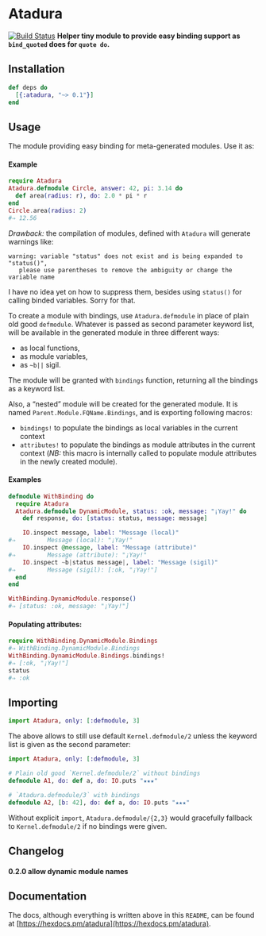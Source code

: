 # Atadura

[![Build Status](https://travis-ci.org/am-kantox/atadura.svg?branch=master)](https://travis-ci.org/am-kantox/atadura)
**Helper tiny module to provide easy binding support as `bind_quoted` does for `quote do`.**

## Installation

```elixir
def deps do
  [{:atadura, "~> 0.1"}]
end
```

## Usage

The module providing easy binding for meta-generated modules. Use it as:

#### Example

```elixir
require Atadura
Atadura.defmodule Circle, answer: 42, pi: 3.14 do
  def area(radius: r), do: 2.0 * pi * r
end
Circle.area(radius: 2)
#⇒ 12.56
```

_Drawback:_ the compilation of modules, defined with `Atadura` will generate
  warnings like:

    warning: variable "status" does not exist and is being expanded to "status()",
       please use parentheses to remove the ambiguity or change the variable name

I have no idea yet on how to suppress them, besides using `status()` for
calling binded variables. Sorry for that.

To create a module with bindings, use `Atadura.defmodule` in place of
  plain old good `defmodule`. Whatever is passed as second parameter keyword
  list, will be available in the generated module in three different ways:

- as local functions,
- as module variables,
- as `~b||` sigil.

The module will be granted with `bindings` function, returning
  all the bindings as a keyword list.

Also, a “nested” module will be created for the generated module. It is named
`Parent.Module.FQName.Bindings`, and is exporting following macros:

- `bindings!` to populate the bindings as local variables in the current context
- `attributes!` to populate the bindings as module attributes in the current
  context (_NB:_ this macro is internally called to populate module attributes
  in the newly created module).

#### Examples

```elixir
defmodule WithBinding do
  require Atadura
  Atadura.defmodule DynamicModule, status: :ok, message: "¡Yay!" do
    def response, do: [status: status, message: message]

    IO.inspect message, label: "Message (local)"
#⇒         Message (local): "¡Yay!"
    IO.inspect @message, label: "Message (attribute)"
#⇒         Message (attribute): "¡Yay!"
    IO.inspect ~b|status message|, label: "Message (sigil)"
#⇒         Message (sigil): [:ok, "¡Yay!"]
  end
end

WithBinding.DynamicModule.response()
#⇒ [status: :ok, message: "¡Yay!"]
```

#### Populating attributes:

```elixir
require WithBinding.DynamicModule.Bindings
#⇒ WithBinding.DynamicModule.Bindings
WithBinding.DynamicModule.Bindings.bindings!
#⇒ [:ok, "¡Yay!"]
status
#⇒ :ok
```

## Importing

```elixir
import Atadura, only: [:defmodule, 3]
```

The above allows to still use default `Kernel.defmodule/2` unless
the keyword list is given as the second parameter:

```elixir
import Atadura, only: [:defmodule, 3]

# Plain old good `Kernel.defmodule/2` without bindings
defmodule A1, do: def a, do: IO.puts "★★★"

# `Atadura.defmodule/3` with bindings
defmodule A2, [b: 42], do: def a, do: IO.puts "★★★"
```

Without explicit `import`, `Atadura.defmodule/{2,3}` would gracefully
fallback to `Kernel.defmodule/2` if no bindings were given.

## Changelog

#### 0.2.0 allow dynamic module names

## Documentation

The docs, although everything is written above in this `README`, can
be found at [https://hexdocs.pm/atadura](https://hexdocs.pm/atadura).
